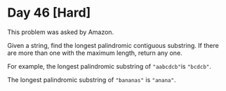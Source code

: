 # Day 46 \[Hard\]

This problem was asked by Amazon.

Given a string, find the longest palindromic contiguous substring.
If there are more than one with the maximum length, return any one.

For example, the longest palindromic substring of `"aabcdcb"`is `"bcdcb"`.
 
 The longest palindromic substring of `"bananas"` is `"anana"`.
